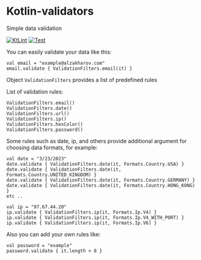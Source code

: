 # Kotlin-validators

Simple data validation

[![KtLint](https://github.com/al-zakharov/kotlin-validators/actions/workflows/ktlint.yml/badge.svg?branch=master)](https://github.com/al-zakharov/kotlin-validators/actions/workflows/ktlint.yml)
[![Test](https://github.com/al-zakharov/kotlin-validators/actions/workflows/test.yml/badge.svg?branch=master)](https://github.com/al-zakharov/kotlin-validators/actions/workflows/test.yml)

You can easily validate your data like this:
```
val email = "example@alzakharov.com"
email.validate { ValidationFilters.email(it) }
```

Object `ValidationFilters` provides a list of predefined rules

List of validation rules:
```
ValidationFilters.email()
ValidationFilters.date()
ValidationFilters.url()
ValidationFilters.ip()
ValidationFilters.hexColor()
ValidationFilters.password()
```

Some rules such as date, ip, and others provide additional argument for choosing data formats, for example:
```
val date = "3/23/2023"
date.validate { ValidationFilters.date(it, Formats.Country.USA) }
date.validate { ValidationFilters.date(it, Formats.Country.UNITED_KINGDOM) }
date.validate { ValidationFilters.date(it, Formats.Country.GERMANY) }
date.validate { ValidationFilters.date(it, Formats.Country.HONG_KONG) }
etc ..
```

```
val ip = "97.67.44.20"
ip.validate { ValidationFilters.ip(it, Formats.Ip.V4) }
ip.validate { ValidationFilters.ip(it, Formats.Ip.V4_WITH_PORT) }
ip.validate { ValidationFilters.ip(it, Formats.Ip.V6) }
```

Also you can add your own rules like:
```
val password = "example"
password.validate { it.length > 8 }
```